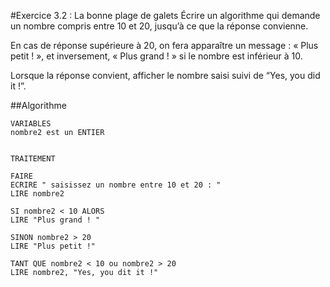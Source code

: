 #Exercice 3.2 : La bonne plage de galets
Écrire un algorithme qui demande un nombre compris entre 10 et 20, jusqu’à ce que la réponse convienne.

En cas de réponse supérieure à 20, on fera apparaître un message : « Plus petit ! », et inversement, « Plus grand ! » si le nombre est inférieur à 10.

Lorsque la réponse convient, afficher le nombre saisi suivi de “Yes, you did it !”.

##Algorithme
```
VARIABLES
nombre2 est un ENTIER


TRAITEMENT

FAIRE
ECRIRE " saisissez un nombre entre 10 et 20 : "
LIRE nombre2

SI nombre2 < 10 ALORS
LIRE "Plus grand ! "

SINON nombre2 > 20
LIRE "Plus petit !"

TANT QUE nombre2 < 10 ou nombre2 > 20
LIRE nombre2, "Yes, you dit it !"
```
